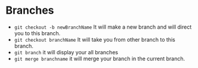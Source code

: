 # Branches

- `git checkout -b newBranchName` It will make a new branch and will direct you to this branch.
- `git checkout branchName` It will take you from other branch to this branch.
- `git branch` it will display your all branches
- `git merge branchname` it will merge your branch in the current branch.
